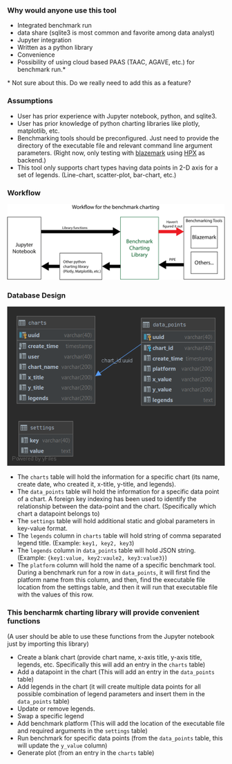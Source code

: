 ### Why would anyone use this tool

- Integrated benchmark run
- data share (sqlite3 is most common and favorite among data analyst)
- Jupyter integration
- Written as a python library
- Convenience
- Possibility of using cloud based PAAS (TAAC, AGAVE, etc.) for benchmark run.*

\* Not sure about this. Do we really need to add this as a feature?

### Assumptions

- User has prior experience with Jupyter notebook, python, and sqlite3.
- User has prior knowledge of python charting libraries like plotly, matplotlib, etc.
- Benchmarking tools should be preconfigured. Just need to provide the directory of the executable file and relevant command line argument parameters. (Right
 now, only testing with [blazemark](https://bitbucket.org/blaze-lib/blaze/wiki/Blazemark) using [HPX](https://github.com/STEllAR-GROUP/hpx) as backend.)
- This tool only supports chart types having data points in 2-D axis for a set of legends. (Line-chart, scatter-plot, bar-chart, etc.)

### Workflow
![Workflow](figs/workflow.png)


### Database Design
![Database](figs/dbschema.png)

- The `charts` table will hold the information for a specific chart (its name, create date, who created it, x-title, y-title, and legends).
- The `data_points` table will hold the information for a specific data point of a chart. A foreign key indexing has been used to identify the relationship
 between the data-point and the chart. (Specifically which chart a datapoint belongs to)
- The `settings` table will hold additional static and global parameters in key-value format.
- The `legends` column in `charts` table will hold string of comma separated legend title. (Example: `key1, key2, key3`)
- The `legends` column in `data_points` table will hold JSON string. (Example: `{key1:value, key2:vaule2, key3:value3}`)
- The `platform` column will hold the name of a specific benchmark tool. During a benchmark run for a row in `data_points`, it will first find the platform
 name from this column, and then, find the executable file location from the settings table, and then it will run that executable file with the values of
  this row.  

### This bencharmk charting library will provide convenient functions
(A user should be able to use these functions from the Jupyter notebook just by importing this library)
- Create a blank chart (provide chart name, x-axis title, y-axis title, legends, etc. Specifically this will add an entry in the `charts` table)
- Add a datapoint in the chart (This will add an entry in the `data_points` table)
- Add legends in the chart (it will create multiple data points for all possible combination of legend parameters and insert them in the `data_points` table)
- Update or remove legends.
- Swap a specific legend 
- Add benchmark platform (This will add the location of the executable file and required arguments in the `settings` table)
- Run benchmark for specific data points (from the `data_points` table, this will update the `y_value` column)
- Generate plot (from an entry in the `charts` table)

